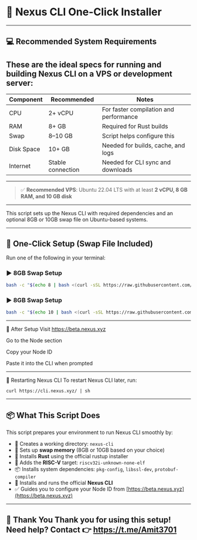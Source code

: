 # 🚀 Nexus CLI One-Click Installer

---
## 💻 Recommended System Requirements

These are the ideal specs for running and building Nexus CLI on a VPS or development server:
-------------------------------------------------------------------------------
| Component     | Recommended        | Notes                                  |
|---------------|--------------------|----------------------------------------|
| CPU           | 2+ vCPU            | For faster compilation and performance |
| RAM           | 8+ GB              | Required for Rust builds               |
| Swap          | 8–10 GB            | Script helps configure this            |
| Disk Space    | 10+ GB             | Needed for builds, cache, and logs     |
| Internet      | Stable connection  | Needed for CLI sync and downloads      |
-------------------------------------------------------------------------------
> ✅ **Recommended VPS**: Ubuntu 22.04 LTS with at least **2 vCPU, 8 GB RAM, and 10 GB disk**


---

This script sets up the Nexus CLI with required dependencies and an optional 8GB or 10GB swap file on Ubuntu-based systems.

---

## 🧪 One-Click Setup (Swap File Included)

Run one of the following in your terminal:

### ▶️ 8GB Swap Setup
```bash
bash -c "$(echo 8 | bash <(curl -sSL https://raw.githubusercontent.com/amibunny/nexus-setup/main/setup.sh))"
```
### ▶️ 8GB Swap Setup
```bash
bash -c "$(echo 10 | bash <(curl -sSL https://raw.githubusercontent.com/amibunny/nexus-setup/main/setup.sh))"
```
----
🧾 After Setup
Visit https://beta.nexus.xyz

Go to the Node section

Copy your Node ID

Paste it into the CLI when prompted

----

🔁 Restarting Nexus CLI
To restart Nexus CLI later, run:

```
curl https://cli.nexus.xyz/ | sh
```

---
## 📦 What This Script Does

This script prepares your environment to run Nexus CLI smoothly by:

- 📁 Creates a working directory: `nexus-cli`
- 💾 Sets up **swap memory** (8GB or 10GB based on your choice)
- 🦀 Installs **Rust** using the official rustup installer
- 🎯 Adds the **RISC-V** target: `riscv32i-unknown-none-elf`
- 📦 Installs system dependencies: `pkg-config`, `libssl-dev`, `protobuf-compiler`
- 🚀 Installs and runs the official **Nexus CLI**
- ✅ Guides you to configure your Node ID from [https://beta.nexus.xyz](https://beta.nexus.xyz)


---
🙏 Thank You
Thank you for using this setup!
Need help? Contact 👉 https://t.me/Amit3701
-----
